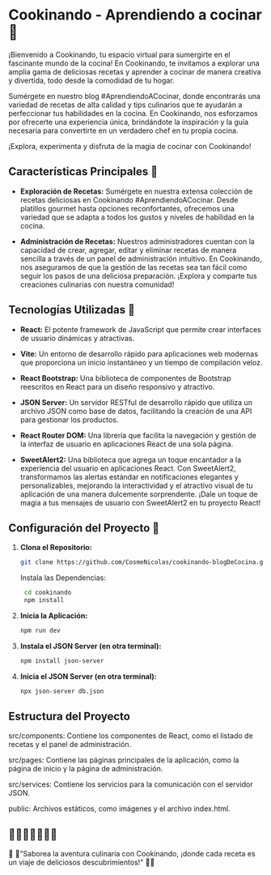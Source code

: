 # Cookinando - Aprendiendo a cocinar 🍝


¡Bienvenido a Cookinando, tu espacio virtual para sumergirte en el fascinante mundo de la cocina! En Cookinando, te invitamos a explorar una amplia gama de deliciosas recetas y aprender a cocinar de manera creativa y divertida, todo desde la comodidad de tu hogar.

Sumérgete en nuestro blog #AprendiendoACocinar, donde encontrarás una variedad de recetas de alta calidad y tips culinarios que te ayudarán a perfeccionar tus habilidades en la cocina. En Cookinando, nos esforzamos por ofrecerte una experiencia única, brindándote la inspiración y la guía necesaria para convertirte en un verdadero chef en tu propia cocina.

¡Explora, experimenta y disfruta de la magia de cocinar con Cookinando!

## Características Principales 🥐

- **Exploración de Recetas:** Sumérgete en nuestra extensa colección de recetas deliciosas en Cookinando #AprendiendoACocinar. Desde platillos gourmet hasta opciones reconfortantes, ofrecemos una variedad que se adapta a todos los gustos y niveles de habilidad en la cocina.

- **Administración de Recetas:** Nuestros administradores cuentan con la capacidad de crear, agregar, editar y eliminar recetas de manera sencilla a través de un panel de administración intuitivo. En Cookinando, nos aseguramos de que la gestión de las recetas sea tan fácil como seguir los pasos de una deliciosa preparación. ¡Explora y comparte tus creaciones culinarias con nuestra comunidad!

## Tecnologías Utilizadas 🥩

- **React:** El potente framework de JavaScript que permite crear interfaces de usuario dinámicas y atractivas.

- **Vite:** Un entorno de desarrollo rápido para aplicaciones web modernas que proporciona un inicio instantáneo y un tiempo de compilación veloz.

- **React Bootstrap:** Una biblioteca de componentes de Bootstrap reescritos en React para un diseño responsivo y atractivo.

- **JSON Server:** Un servidor RESTful de desarrollo rápido que utiliza un archivo JSON como base de datos, facilitando la creación de una API para gestionar los productos.

- **React Router DOM:** Una librería que facilita la navegación y gestión de la interfaz de usuario en aplicaciones React de una sola página.

- **SweetAlert2:** Una biblioteca que agrega un toque encantador a la experiencia del usuario en aplicaciones React. Con SweetAlert2, transformamos las alertas estándar en notificaciones elegantes y personalizables, mejorando la interactividad y el atractivo visual de tu aplicación de una manera dulcemente sorprendente. ¡Dale un toque de magia a tus mensajes de usuario con SweetAlert2 en tu proyecto React!

## Configuración del Proyecto 🥗

1. **Clona el Repositorio:**

   ```bash
   git clone https://github.com/CosmeNicolas/cookinando-blogDeCocina.git
   ```

   Instala las Dependencias:

   ```bash
    cd cookinando
    npm install
   ```

2. **Inicia la Aplicación:**

    ```bash
    npm run dev
    ```

3. **Instala el JSON Server (en otra terminal):**

    ```bash
    npm install json-server
    ```
4. **Inicia el JSON Server (en otra terminal):**
     ```bash
    npx json-server db.json
    ```

## Estructura del Proyecto

src/components: Contiene los componentes de React, como el listado de recetas y el panel de administración.

src/pages: Contiene las páginas principales de la aplicación, como la página de inicio y la página de administración.

src/services: Contiene los servicios para la comunicación con el servidor JSON.

public: Archivos estáticos, como imágenes y el archivo index.html.

## 🦐🍹🐖🍗🐓🧂🥗

🐓 🐖"Saborea la aventura culinaria con Cookinando, ¡donde cada receta es un viaje de deliciosos descubrimientos!" 🥩🍗
